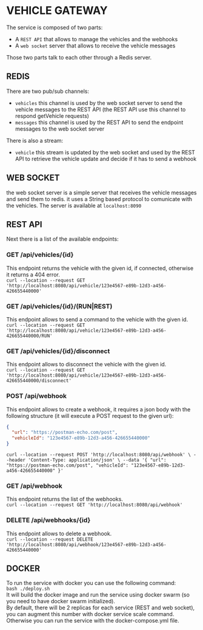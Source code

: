 # VEHICLE GATEWAY

The service is composed of two parts: 
* A `REST API` that allows to manage the vehicles and the webhooks
* A `web socket` server that allows to receive the vehicle messages

Those two parts talk to each other through a Redis server.

## REDIS

There are two  pub/sub channels:
* `vehicles` this channel is used by the web socket server to send the vehicle messages to the REST API 
(the REST API use this channel to respond getVehicle requests)
* `messages` this channel is used by the REST API to send the endpoint messages to the web socket server

There is also a stream:
* `vehicle` this stream is updated by the web socket and used by the REST API to retrieve 
the vehicle update and decide if it has to send a webhook

## WEB SOCKET
the web socket server is a simple server that receives the vehicle messages and send them to redis.
it uses a String based protocol to comunicate with the vehicles.
The server is available at `localhost:8090`

## REST API
Next there is a list of the available endpoints:

### GET /api/vehicles/{id}
This endpoint returns the vehicle with the given id, if connected, otherwise it returns a 404 error.\
`curl --location --request GET 'http://localhost:8080/api/vehicle/123e4567-e89b-12d3-a456-426655440000'`

### GET /api/vehicles/{id}/(RUN|REST)
This endpoint allows to send a command to the vehicle with the given id.\
`curl --location --request GET 'http://localhost:8080/api/vehicle/123e4567-e89b-12d3-a456-426655440000/RUN'`

### GET /api/vehicles/{id}/disconnect
This endpoint allows to disconnect the vehicle with the given id.\
`curl --location --request GET 'http://localhost:8080/api/vehicle/123e4567-e89b-12d3-a456-426655440000/disconnect'`

### POST /api/webhook
This endpoint allows to create a webhook, it requires a json body with the following 
structure (it will execute a POST request to the given url):
```json
{
  "url": "https://postman-echo.com/post",
  "vehicleId": "123e4567-e89b-12d3-a456-426655440000"
}
```
`curl --location --request POST 'http://localhost:8080/api/webhook' \
--header 'Content-Type: application/json' \
--data '{
"url": "https://postman-echo.com/post",
"vehicleId": "123e4567-e89b-12d3-a456-426655440000"
}'`

### GET /api/webhook
This endpoint returns the list of the webhooks.\
`curl --location --request GET 'http://localhost:8080/api/webhook'`

### DELETE /api/webhooks/{id}
This endpoint allows to delete a webhook.\
`curl --location --request DELETE 'http://localhost:8080/api/webhook/123e4567-e89b-12d3-a456-426655440000'`

## DOCKER

To run the service with docker you can use the following command:\
`bash ./deploy.sh`\
It will build the docker image and run the service using docker swarm (so you need to have docker swarm initialized).\
By default, there will be 2 replicas for each service (REST and web socket), you can augment this number with docker service scale command.\
Otherwise you can run the service with the docker-compose.yml file.
